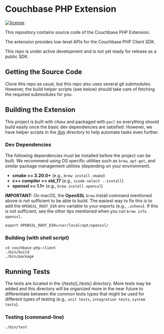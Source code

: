 # Couchbase PHP Extension

[![license](https://img.shields.io/github/license/couchbaselabs/couchbase-php-client?color=brightgreen)](https://opensource.org/licenses/Apache-2.0)

This repository contains source code of the Couchbase PHP Extension. 

The extension provides low-level APIs for the Couchbase PHP Client SDK.

This repo is under active development and is not yet ready for release as a public SDK.


## Getting the Source Code

Clone this repo as usual, but this repo also uses several git submodules. However, the build helper scripts (see below) should take care of fetching the required submodules for you.


## Building the Extension

This project is built with `CMake` and packaged with `pecl` so everything should build easily once the basic dev dependencies are satisfied. However, we have helper scripts in the [/bin](./bin) directory to help automate tasks even further.

### Dev Dependencies

The following dependencies must be installed before the project can be built. We recommend using OS specific utilities
such as `brew`, `apt-get`, and similar package management utilities (depending on your environment).
- **cmake >= 3.20.0+** (e.g., `brew install cmake`)
- **c++ compiler >= std_17** (e.g., `xcode-select --install`)
- **openssl >= 1.1+** (e.g., `brew install openssl`)

**IMPORTANT:** On macOS, the **OpenSSL** `brew` install command mentioned above is not sufficient to be able to build. The easiest way to fix this is to add the `OPENSSL_ROOT_DIR` env variable to your exports (e.g., `.zshenv`). If this is not sufficient, see the other tips mentioned when you run `brew info openssl`.
```shell
export OPENSSL_ROOT_DIR=/usr/local/opt/openssl/
```

### Building (with shell script)
```shell
cd couchbase-php-client
./bin/build
./bin/package
```


## Running Tests

The tests are located in the (/tests)[./tests] directory. More tests may be added and this directory will be organized more in the near future to differentiate between the common tests types that might be used for different types of testing (e.g., `unit tests`, `integration tests`, `system tests`).

### Testing (command-line)
```shell
./bin/test
```
